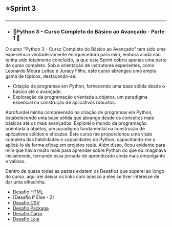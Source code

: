 ## ⭐Sprint 3

---
- ### 🐍Python 3 - Curso Completo do Básico ao Avançado - Parte 1 🐉

O curso "Python 3 - Curso Completo do Básico ao Avançado" tem sido uma experiência verdadeiramente enriquecedora para mim, 
embora ainda não tenha sido totalmente concluído, já que esta Sprint cobriu apenas uma parte do curso completo.
Sob a orientação de instrutores experientes, como Leonardo Moura Leitao e Juracy Filho, este curso abrangeu uma ampla gama de tópicos, destacando-se:

- Criação de programas em Python, fornecendo uma base sólida desde o básico até o avançado.
- Exploração da programação orientada a objetos, um paradigma essencial na construção de aplicativos robustos.

Aprofundei minha compreensão na criação de programas em Python, estabelecendo uma base sólida que abrange desde os conceitos mais básicos até os mais avançados.
Explorei o mundo da programação orientada a objetos, um paradigma fundamental na construção de aplicativos sólidos e eficazes.
Este curso me proporcionou uma visão completa das habilidades e capacidades do Python, capacitando-me a aplicá-lo de forma eficaz em projetos reais. 
Além disso, ficou evidente para mim que havia muito mais para aprender sobre Python do que eu imaginava inicialmente, tornando essa jornada de aprendizado ainda mais empolgante e valiosa.

Dentro de quase todas as pastas existem os Desafios que superei ao longo do curso.
aqui irei deixar os links com acesso a eles se tiver interesse de dar uma olhadinha.

- [Desafio HTML](https://github.com/CarlosRyan07/Programa-Bolsas-CompassUOL/blob/main/Sprint%203/funcoes/Desafio_html.py) 
- [Desafio If Else - 2]
- [Desafio CSV](https://github.com/CarlosRyan07/Programa-Bolsas-CompassUOL/blob/main/Sprint%203/manipulacao_arquivos/io_Desafio_csv.py)
- [Desafio Package](https://github.com/CarlosRyan07/Programa-Bolsas-CompassUOL/blob/main/Sprint%203/pacotes/Desafio_package.py)
- [Desafio Carro](https://github.com/CarlosRyan07/Programa-Bolsas-CompassUOL/blob/main/Sprint%203/poo/Desafio_carro.py)
- [Desafio Loja](https://github.com/CarlosRyan07/Programa-Bolsas-CompassUOL/blob/main/Sprint%203/poo/Desafio_loja.py)


